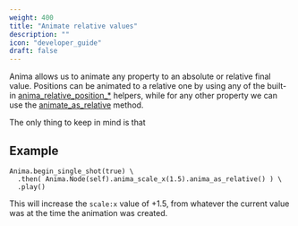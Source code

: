 ```yaml
---
weight: 400
title: "Animate relative values"
description: ""
icon: "developer_guide"
draft: false
---
```


Anima allows us to animate any property to an absolute or relative final value.
Positions can be animated to a relative one by using any of the built-in [anima_relative_position_*](/docs/anima-declaration/#anima_relative_position) helpers,
while for any other property we can use the [animate_as_relative](/docs/anima-declaration/#anima_as_relative) method.

The only thing to keep in mind is that 

## Example

```gdscript
Anima.begin_single_shot(true) \
  .then( Anima.Node(self).anima_scale_x(1.5).anima_as_relative() ) \
  .play()
```

This will increase the `scale:x` value of +1.5, from whatever the current value was at the time the animation was created.
